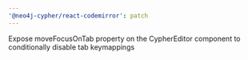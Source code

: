 ```yaml
---
'@neo4j-cypher/react-codemirror': patch
---
```


Expose moveFocusOnTab property on the CypherEditor component to conditionally disable tab keymappings
